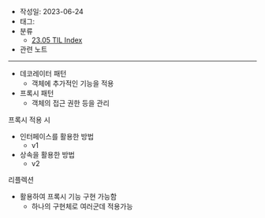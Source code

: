 - 작성일: 2023-06-24
- 태그: 
- 분류
    - [23.05 TIL Index](23.05%20TIL%20Index.md)
- 관련 노트

---

- 데코레이터 패턴
    - 객체에 추가적인 기능을 적용
- 프록시 패턴
    - 객체의 접근 권한 등을 관리

프록시 적용 시

- 인터페이스를 활용한 방법
    - v1
- 상속을 활용한 방법
    - v2


리플렉션
- 활용하여 프록시 기능 구현 가능함
    - 하나의 구현체로 여러군데 적용가능